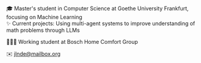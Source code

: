 🎓 Master's student in Computer Science at Goethe University Frankfurt, focusing on Machine Learning  
✨ Current projects: Using multi-agent systems to improve understanding of math problems through LLMs  

👨🏼‍💻 Working student at Bosch Home Comfort Group  

✉️ jlnde@mailbox.org
